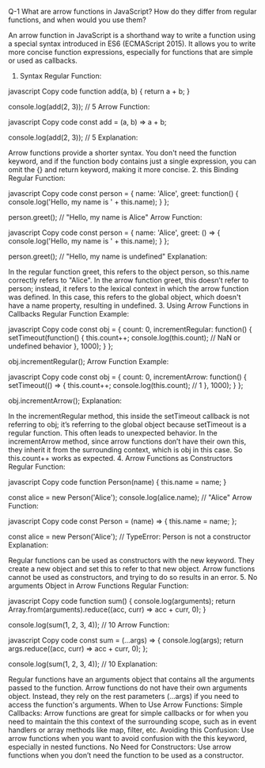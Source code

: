  Q-1 What are arrow functions in JavaScript? How do they differ from regular functions, and when would you use them?
 
 An arrow function in JavaScript is a shorthand way to write a function using a special syntax introduced in ES6 (ECMAScript 2015). It allows you to write more concise function expressions, especially for functions that are simple or used as callbacks. 

 1. Syntax
Regular Function:

javascript
Copy code
function add(a, b) {
    return a + b;
}

console.log(add(2, 3)); // 5
Arrow Function:

javascript
Copy code
const add = (a, b) => a + b;

console.log(add(2, 3)); // 5
Explanation:

Arrow functions provide a shorter syntax. You don't need the function keyword, and if the function body contains just a single expression, you can omit the {} and return keyword, making it more concise.
2. this Binding
Regular Function:

javascript
Copy code
const person = {
    name: 'Alice',
    greet: function() {
        console.log('Hello, my name is ' + this.name);
    }
};

person.greet(); // "Hello, my name is Alice"
Arrow Function:

javascript
Copy code
const person = {
    name: 'Alice',
    greet: () => {
        console.log('Hello, my name is ' + this.name);
    }
};

person.greet(); // "Hello, my name is undefined"
Explanation:

In the regular function greet, this refers to the object person, so this.name correctly refers to "Alice".
In the arrow function greet, this doesn’t refer to person; instead, it refers to the lexical context in which the arrow function was defined. In this case, this refers to the global object, which doesn't have a name property, resulting in undefined.
3. Using Arrow Functions in Callbacks
Regular Function Example:

javascript
Copy code
const obj = {
    count: 0,
    incrementRegular: function() {
        setTimeout(function() {
            this.count++;
            console.log(this.count); // NaN or undefined behavior
        }, 1000);
    }
};

obj.incrementRegular();
Arrow Function Example:

javascript
Copy code
const obj = {
    count: 0,
    incrementArrow: function() {
        setTimeout(() => {
            this.count++;
            console.log(this.count); // 1
        }, 1000);
    }
};

obj.incrementArrow();
Explanation:

In the incrementRegular method, this inside the setTimeout callback is not referring to obj; it’s referring to the global object because setTimeout is a regular function. This often leads to unexpected behavior.
In the incrementArrow method, since arrow functions don’t have their own this, they inherit it from the surrounding context, which is obj in this case. So this.count++ works as expected.
4. Arrow Functions as Constructors
Regular Function:

javascript
Copy code
function Person(name) {
    this.name = name;
}

const alice = new Person('Alice');
console.log(alice.name); // "Alice"
Arrow Function:

javascript
Copy code
const Person = (name) => {
    this.name = name;
};

const alice = new Person('Alice'); // TypeError: Person is not a constructor
Explanation:

Regular functions can be used as constructors with the new keyword. They create a new object and set this to refer to that new object.
Arrow functions cannot be used as constructors, and trying to do so results in an error.
5. No arguments Object in Arrow Functions
Regular Function:

javascript
Copy code
function sum() {
    console.log(arguments);
    return Array.from(arguments).reduce((acc, curr) => acc + curr, 0);
}

console.log(sum(1, 2, 3, 4)); // 10
Arrow Function:

javascript
Copy code
const sum = (...args) => {
    console.log(args);
    return args.reduce((acc, curr) => acc + curr, 0);
};

console.log(sum(1, 2, 3, 4)); // 10
Explanation:

Regular functions have an arguments object that contains all the arguments passed to the function.
Arrow functions do not have their own arguments object. Instead, they rely on the rest parameters (...args) if you need to access the function's arguments.
When to Use Arrow Functions:
Simple Callbacks: Arrow functions are great for simple callbacks or for when you need to maintain the this context of the surrounding scope, such as in event handlers or array methods like map, filter, etc.
Avoiding this Confusion: Use arrow functions when you want to avoid confusion with the this keyword, especially in nested functions.
No Need for Constructors: Use arrow functions when you don’t need the function to be used as a constructor.